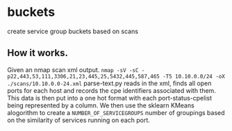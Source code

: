 # buckets
create service group buckets based on scans

## How it works.
Given an nmap scan xml output.
`nmap -sV -sC -p22,443,53,111,3306,21,23,445,25,5432,445,587,465 -T5 10.10.0.0/24 -oX ./scans/10.10.0.0-24.xml`
parse-text.py reads in the xml, finds all open ports for each host and records the cpe identifiers associated with them.
This data is then put into a one hot format with each port-status-cpelist being represented by a column.
We then use the sklearn KMeans alogorithm to create a `NUMBER_OF_SERVICEGROUPS` number of groupings based on the similarity of services running on each port.
